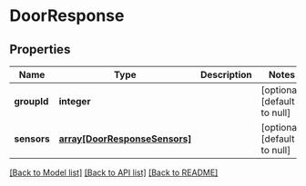 # DoorResponse

## Properties
Name | Type | Description | Notes
------------ | ------------- | ------------- | -------------
**groupId** | **integer** |  | [optional] [default to null]
**sensors** | [**array[DoorResponseSensors]**](DoorResponseSensors.md) |  | [optional] [default to null]

[[Back to Model list]](../README.md#documentation-for-models) [[Back to API list]](../README.md#documentation-for-api-endpoints) [[Back to README]](../README.md)


